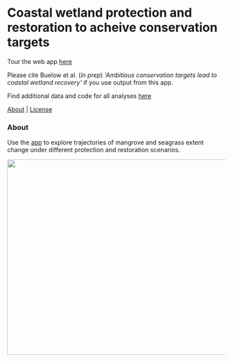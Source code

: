 # Coastal wetland protection and restoration to acheive conservation targets

Tour the web app [here](https://wetlands.app/wetland-futures/)

Please cite Buelow et al. (*in prep*) *'Ambitious conservation targets lead to coastal wetland recovery'* if you use output from this app.

Find additional data and code for all analyses [here](https://github.com/cabuelow/ambitious-targets)

[About](#about) | [License](LICENSE)

### About

Use the [app](https://wetlands.app/wetland-futures/) to explore trajectories of mangrove and seagrass extent change under different protection and restoration scenarios.

<p align="center">
  <img width="1000" height="450" src="https://github.com/cabuelow/wetland-futures-app/blob/main/img.png">
</p>
